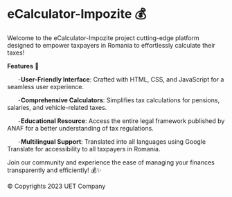 # eCalculator-Impozite 💰
Welcome to the eCalculator-Impozite project cutting-edge platform designed to empower taxpayers in Romania to effortlessly calculate their taxes!

**Features** 🚀

&nbsp;&nbsp;&nbsp;&nbsp;&nbsp; ⁃**User-Friendly Interface**: Crafted with HTML, CSS, and JavaScript for a seamless user experience.

&nbsp;&nbsp;&nbsp;&nbsp;&nbsp; ⁃**Comprehensive Calculators**: Simplifies tax calculations for pensions, salaries, and vehicle-related taxes.

&nbsp;&nbsp;&nbsp;&nbsp;&nbsp; ⁃**Educational Resource**: Access the entire legal framework published by ANAF for a better understanding of tax regulations.

&nbsp;&nbsp;&nbsp;&nbsp;&nbsp; ⁃**Multilingual Support**: Translated into all languages using Google Translate for accessibility to all taxpayers in Romania.


Join our community and experience the ease of managing your finances transparently and efficiently! 💰✨

© Copyrights 2023 UET Company
